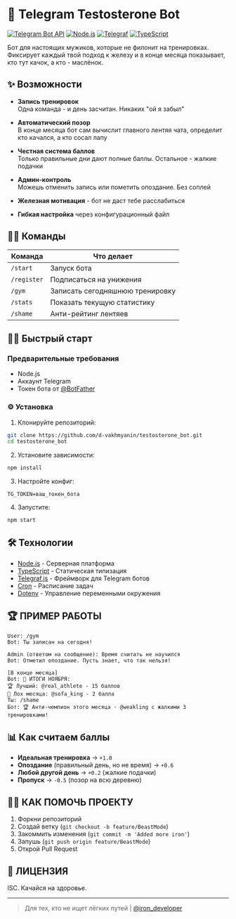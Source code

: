 # 💪 Telegram Testosterone Bot

[![Telegram Bot API](https://img.shields.io/badge/Telegram_Bot_API-2.0-blue.svg)](https://core.telegram.org/bots/api)
[![Node.js](https://img.shields.io/badge/Node.js-18%2B-green.svg)](https://nodejs.org/)
[![Telegraf](https://img.shields.io/badge/Telegraf-4.x-blueviolet.svg)](https://telegraf.js.org/)
[![TypeScript](https://img.shields.io/badge/TypeScript-4%2B-blue.svg)](https://www.typescriptlang.org/)

Бот для настоящих мужиков, которые не филонит на тренировках. Фиксирует каждый твой подход к железу и в конце месяца показывает, кто тут качок, а кто - маслёнок.

## ✨ Возможности

-   **Запись тренировок**  
    Одна команда - и день засчитан. Никаких "ой я забыл"

-   **Автоматический позор**  
    В конце месяца бот сам вычислит главного лентяя чата, определит кто качался, а кто сосал лапу

-   **Честная система баллов**  
    Только правильные дни дают полные баллы. Остальное - жалкие подачки

-   **Админ-контроль**  
    Можешь отменить запись или пометить опоздание. Без соплей
-   **Железная мотивация** - бот не даст тебе расслабиться
-   **Гибкая настройка** через конфигурационный файл

## 🏋️‍♂️ Команды

| Команда     | Что делает                      |
| ----------- | ------------------------------- |
| `/start`    | Запуск бота                     |
| `/register` | Подписаться на унижения         |
| `/gym`      | Записать сегодняшнюю тренировку |
| `/stats`    | Показать текущую статистику     |
| `/shame`    | Анти-рейтинг лентяев            |

## 🏋️‍♂️ Быстрый старт

### Предварительные требования

-   Node.js
-   Аккаунт Telegram
-   Токен бота от [@BotFather](https://t.me/BotFather)

### ⚙️ Установка

1. Клонируйте репозиторий:

```bash
git clone https://github.com/d-vakhmyanin/testosterone_bot.git
cd testosterone_bot
```

2. Установите зависимости:

```bash
npm install
```

3. Настройте конфиг:

```env
TG_TOKEN=ваш_токен_бота
```

4. Запустите:

```bash
npm start
```

## 🛠 Технологии

-   [Node.js](https://nodejs.org/) - Серверная платформа
-   [TypeScript](https://www.typescriptlang.org/) - Статическая типизация
-   [Telegraf.js](https://telegraf.js.org/) - Фреймворк для Telegram ботов
-   [Cron](https://www.npmjs.com/package/cron) - Расписание задач
-   [Dotenv](https://github.com/motdotla/dotenv) - Управление переменными окружения

## 🏆 ПРИМЕР РАБОТЫ

```
User: /gym
Bot: Ты записан на сегодня!

Admin (ответом на сообщение): Время считать не научился
Bot: Отметил опоздание. Пусть знает, что так нельзя!

[В конце месяца]
Bot: 📅 ИТОГИ НОЯБРЯ:
🏆 Лучший: @real_athlete - 15 баллов
💩 Лох месяца: @sofa_king - 2 балла
Ты: /shame
Бот: 🏆 Анти-чемпион этого месяца - @weakling с жалкими 3 тренировками!
```

## 📊 Как считаем баллы

-   **Идеальная тренировка** → `+1.0`
-   **Опоздание** (правильный день, но не время) → `+0.6`
-   **Любой другой день** → `+0.2` (жалкие подачки)
-   **Пропуск** → `-0.5` (позор на всю деревню)

## 🤜🤛 КАК ПОМОЧЬ ПРОЕКТУ

1. Форкни репозиторий
2. Создай ветку (`git checkout -b feature/BeastMode`)
3. Закоммить изменения (`git commit -m 'Added more iron'`)
4. Запушь (`git push origin feature/BeastMode`)
5. Открой Pull Request

## 📜 ЛИЦЕНЗИЯ

ISC. Качайся на здоровье.

---

> Для тех, кто не ищет лёгких путей | [@iron_developer](https://t.me/dVakhmyanin)
